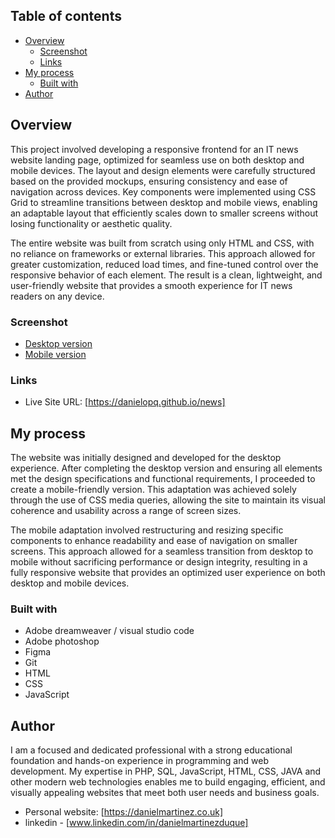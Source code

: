 ## Table of contents

- [Overview](#overview)
  - [Screenshot](#screenshot)
  - [Links](#links)
- [My process](#my-process)
  - [Built with](#built-with)
- [Author](#author)


## Overview

This project involved developing a responsive frontend for an IT news website landing page, optimized for seamless use on both desktop and mobile devices. The layout and design elements were carefully structured based on the provided mockups, ensuring consistency and ease of navigation across devices. Key components were implemented using CSS Grid to streamline transitions between desktop and mobile views, enabling an adaptable layout that efficiently scales down to smaller screens without losing functionality or aesthetic quality.

The entire website was built from scratch using only HTML and CSS, with no reliance on frameworks or external libraries. This approach allowed for greater customization, reduced load times, and fine-tuned control over the responsive behavior of each element. The result is a clean, lightweight, and user-friendly website that provides a smooth experience for IT news readers on any device.

### Screenshot

- [Desktop version](https://github.com/danielopq/news/blob/main/screenshots/desktop.jpg)
- [Mobile version](https://github.com/danielopq/news/blob/main/screenshots/mobile.jpg)


### Links

- Live Site URL: [https://danielopq.github.io/news]

## My process

The website was initially designed and developed for the desktop experience. After completing the desktop version and ensuring all elements met the design specifications and functional requirements, I proceeded to create a mobile-friendly version. This adaptation was achieved solely through the use of CSS media queries, allowing the site to maintain its visual coherence and usability across a range of screen sizes.

The mobile adaptation involved restructuring and resizing specific components to enhance readability and ease of navigation on smaller screens. This approach allowed for a seamless transition from desktop to mobile without sacrificing performance or design integrity, resulting in a fully responsive website that provides an optimized user experience on both desktop and mobile devices.

### Built with

- Adobe dreamweaver / visual studio code
- Adobe photoshop
- Figma
- Git
- HTML
- CSS
- JavaScript

## Author

I am a focused and dedicated professional with a strong educational foundation and hands-on experience in programming and web development. My expertise in PHP, SQL, JavaScript, HTML, CSS, JAVA and other modern web technologies enables me to build engaging, efficient, and visually appealing websites that meet both user needs and business goals.

- Personal website: [https://danielmartinez.co.uk]
- linkedin - [www.linkedin.com/in/danielmartinezduque]

